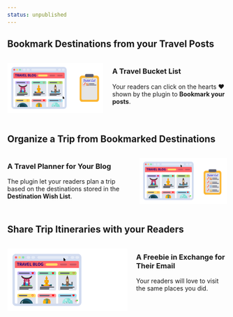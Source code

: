 ```yaml
---
status: unpublished
---
```


## Bookmark Destinations from your Travel Posts

<div class="columns">

<div class="column is-two-thirds">

![Build up a Travel Bucket List from favourite post destinations](../../images/animated-wish-widget-demo.svg)

</div>
<div class="column">

### A Travel Bucket List

Your readers can click on the hearts ❤️ shown by the plugin to **Bookmark your posts**.

</div>
</div>

## Organize a Trip from Bookmarked Destinations

<div class="columns">

<div class="column">

### A Travel Planner for Your Blog

The plugin let your readers plan a trip based on the destinations stored in the **Destination Wish List**.

</div>
<div class="column is-two-thirds">

![Fill the trip planner from the travel wish list](../../images/animated-travel-planner-demo.svg)

</div>
</div>

## Share Trip Itineraries with your Readers

<div class="columns">

<div class="column is-two-thirds">

![Fill the trip planner from the travel wish list](../../images/animated-share-itinerary-demo.svg)

</div>
<div class="column">

### A Freebie in Exchange for Their Email

Your readers will love to visit the same places you did.

</div>
</div>

